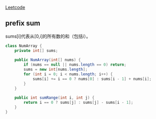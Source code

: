 [Leetcode](https://leetcode.com/problems/range-sum-query-immutable/description/)

## prefix sum
sums[i]代表从[0,i]的所有数的和（包括i）。
```java
class NumArray {
    private int[] sums;
    
    public NumArray(int[] nums) {
        if (nums == null || nums.length == 0) return;
        sums = new int[nums.length];
        for (int i = 0; i < nums.length; i++) {
            sums[i] += i == 0 ? nums[0] : sums[i - 1] + nums[i];
        }
    }
    
    public int sumRange(int i, int j) {
        return i == 0 ? sums[j] : sums[j] - sums[i - 1];
    }
}
```
